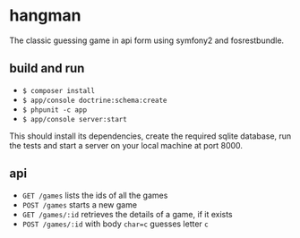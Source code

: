 hangman
=======
The classic guessing game in api form using symfony2 and fosrestbundle.

build and run
-------------
 - `$ composer install`
 - `$ app/console doctrine:schema:create`
 - `$ phpunit -c app`
 - `$ app/console server:start`

This should install its dependencies, create the required sqlite database, run the tests and start a server on your local machine at port 8000. 

api
---

- `GET /games` lists the ids of all the games
- `POST /games` starts a new game
- `GET /games/:id` retrieves the details of a game, if it exists
- `POST /games/:id` with body `char=c` guesses letter `c`
